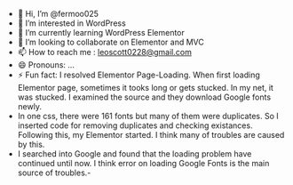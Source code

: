 - 👋 Hi, I’m @fermoo025
- 👀 I’m interested in WordPress
- 🌱 I’m currently learning WordPress Elementor
- 💞️ I’m looking to collaborate on Elementor and MVC
- 📫 How to reach me : leoscott0228@gmail.com
- 😄 Pronouns: ...
- ⚡ Fun fact: I resolved Elementor Page-Loading. When first loading Elementor page, sometimes it tooks long or gets stucked. In my net, it was stucked. I examined the source and they download Google fonts newly.
- In one css, there were 161 fonts but many of them were duplicates. So I inserted code for removing duplicates and checking existances. Following this, my Elementor started. I think many of troubles are caused by this.
- I searched into Google and found that the loading problem have continued until now. I think error on loading Google Fonts is the main source of troubles.- 

<!---
fermoo025/fermoo025 is a ✨ special ✨ repository because its `README.md` (this file) appears on your GitHub profile.
You can click the Preview link to take a look at your changes.
--->
